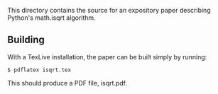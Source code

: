This directory contains the source for an expository paper describing
Python's math.isqrt algorithm.

## Building

With a TexLive installation, the paper can be built simply by running:

    $ pdflatex isqrt.tex

This should produce a PDF file, isqrt.pdf.
